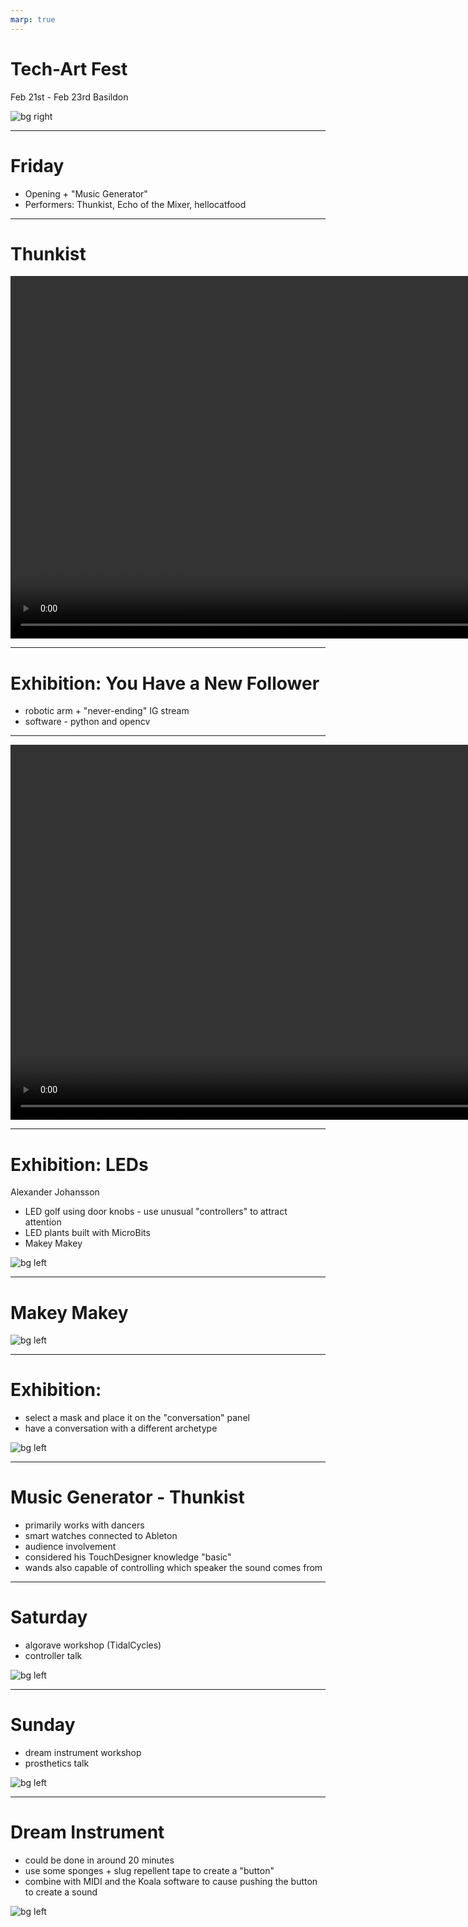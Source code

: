 ```yaml
---
marp: true
---
```


# Tech-Art Fest
Feb 21st - Feb 23rd
Basildon

![bg right](./content/dream-instrument.png)

<!-- 
- three-day tech-art event
- tech-art exhibition + artist-led talks and workshops
- completely open to the public
- music, 
-->

---

# Friday

- Opening + "Music Generator"
- Performers: Thunkist, Echo of the Mixer, hellocatfood

---

# Thunkist

<video height="580" controls>
  <source src="./content/thunkist.mp4" type="video/mp4">
  Your browser does not support the video tag.
</video>

<!-- 
- "movement-activated electronic music"
- handed out three "wands" to the audience
- each contain a smart watch running flowfal
- flowfal sends messages to Ableton - deciding which speaker to emits the most sound, controlling animations, affecting which portion of some audio is part of the overall song
- often works with dancers
 -->

---

# Exhibition: You Have a New Follower

- robotic arm + "never-ending" IG stream
- software - python and opencv

---

<video height="600" controls>
  <source src="./content/new-follower.mp4" type="video/mp4">
  Your browser does not support the video tag.
</video>

---

# Exhibition: LEDs
Alexander Johansson

- LED golf using door knobs - use unusual "controllers" to attract attention
- LED plants built with MicroBits
- Makey Makey

![bg left](content/golf-photo.jpeg)

---

# Makey Makey

![bg left](content/makey-makey.jpeg)

---

# Exhibition: 

- select a mask and place it on the "conversation" panel
- have a conversation with a different archetype

![bg left](content/archetype-masks.jpeg)

---

# Music Generator - Thunkist

- primarily works with dancers
- smart watches connected to Ableton
- audience involvement
- considered his TouchDesigner knowledge "basic"
- wands also capable of controlling which speaker the sound comes from

---

# Saturday

- algorave workshop (TidalCycles)
- controller talk

![bg left](content/buttons.jpeg)

---

# Sunday

- dream instrument workshop 
- prosthetics talk

![bg left](content/fake-eye.jpeg)

---

# Dream Instrument

- could be done in around 20 minutes
- use some sponges + slug repellent tape to create a "button"
- combine with MIDI and the Koala software to cause pushing the button to create a sound

![bg left](content/my-dream-instrument.jpeg)
